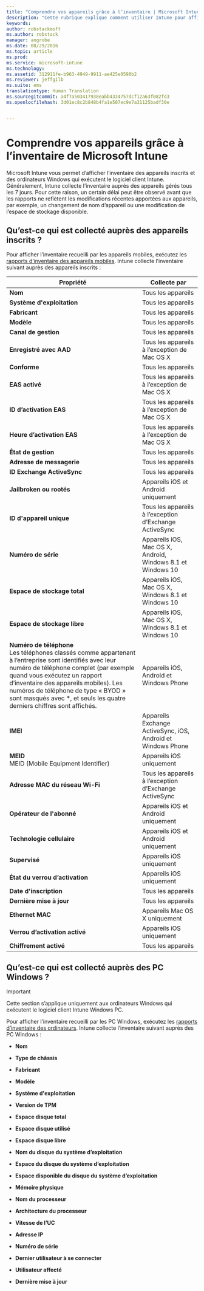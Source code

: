 ```yaml
---
title: "Comprendre vos appareils grâce à l’inventaire | Microsoft Intune"
description: "Cette rubrique explique comment utiliser Intune pour afficher des informations sur le matériel des appareils que vous gérez."
keywords: 
author: robstackmsft
ms.author: robstack
manager: angrobe
ms.date: 08/29/2016
ms.topic: article
ms.prod: 
ms.service: microsoft-intune
ms.technology: 
ms.assetid: 312911fe-b963-4949-9911-ae425e0590b2
ms.reviewer: jeffgilb
ms.suite: ems
translationtype: Human Translation
ms.sourcegitcommit: a4f7a503417938eabb4334757dcf12a63f082fd3
ms.openlocfilehash: 3d01ec8c2b848b4fa1e507ec9e7a31125badf30e


---
```


# Comprendre vos appareils grâce à l’inventaire de Microsoft Intune
Microsoft Intune vous permet d’afficher l’inventaire des appareils inscrits et des ordinateurs Windows qui exécutent le logiciel client Intune.
Généralement, Intune collecte l’inventaire auprès des appareils gérés tous les 7 jours. Pour cette raison, un certain délai peut être observé avant que les rapports ne reflètent les modifications récentes apportées aux appareils, par exemple, un changement de nom d’appareil ou une modification de l’espace de stockage disponible.

## Qu’est-ce qui est collecté auprès des appareils inscrits ?
Pour afficher l’inventaire recueilli par les appareils mobiles, exécutez les [rapports d’inventaire des appareils mobiles](understand-microsoft-intune-operations-by-using-reports.md). Intune collecte l’inventaire suivant auprès des appareils inscrits :

|Propriété|Collecte par|
|------------|-----------------------|
|**Nom**|Tous les appareils|
|**Système d'exploitation**|Tous les appareils|
|**Fabricant**|Tous les appareils|
|**Modèle**|Tous les appareils|
|**Canal de gestion**|Tous les appareils|
|**Enregistré avec AAD**|Tous les appareils à l’exception de Mac OS X|
|**Conforme**|Tous les appareils|
|**EAS activé**|Tous les appareils à l’exception de Mac OS X|
|**ID d’activation EAS**|Tous les appareils à l’exception de Mac OS X|
|**Heure d’activation EAS**|Tous les appareils à l’exception de Mac OS X|
|**État de gestion**|Tous les appareils|
|**Adresse de messagerie**|Tous les appareils|
|**ID Exchange ActiveSync**|Tous les appareils|
|**Jailbroken ou rootés**|Appareils iOS et Android uniquement|
|**ID d'appareil unique**|Tous les appareils à l’exception d’Exchange ActiveSync|
|**Numéro de série**|Appareils iOS, Mac OS X, Android, Windows 8.1 et Windows 10|
|**Espace de stockage total**|Appareils iOS, Mac OS X, Windows 8.1 et Windows 10|
|**Espace de stockage libre**|Appareils iOS, Mac OS X, Windows 8.1 et Windows 10|
|**Numéro de téléphone**<br>Les téléphones classés comme appartenant à l’entreprise sont identifiés avec leur numéro de téléphone complet (par exemple quand vous exécutez un rapport d’inventaire des appareils mobiles). Les numéros de téléphone de type « BYOD » sont masqués avec &#42;, et seuls les quatre derniers chiffres sont affichés.|Appareils iOS, Android et Windows Phone|
|**IMEI**|Appareils Exchange ActiveSync, iOS, Android et Windows Phone|
|**MEID**<br>MEID (Mobile Equipment Identifier)|Appareils iOS uniquement|
|**Adresse MAC du réseau Wi-Fi**|Tous les appareils à l’exception d’Exchange ActiveSync|
|**Opérateur de l'abonné**|Appareils iOS et Android uniquement|
|**Technologie cellulaire**|Appareils iOS et Android uniquement|
|**Supervisé**|Appareils iOS uniquement|
|**État du verrou d’activation**|Appareils iOS uniquement|
|**Date d'inscription**|Tous les appareils|
|**Dernière mise à jour**|Tous les appareils|
|**Ethernet MAC**|Appareils Mac OS X uniquement|
|**Verrou d’activation activé**|Appareils iOS uniquement|
|**Chiffrement activé**|Tous les appareils|

## Qu’est-ce qui est collecté auprès des PC Windows ?
> [!IMPORTANT]
> Cette section s’applique uniquement aux ordinateurs Windows qui exécutent le logiciel client Intune Windows PC.

Pour afficher l’inventaire recueilli par les PC Windows, exécutez les [rapports d’inventaire des ordinateurs](understand-microsoft-intune-operations-by-using-reports.md). Intune collecte l’inventaire suivant auprès des PC Windows :

-   **Nom**

-   **Type de châssis**

-   **Fabricant**

-   **Modèle**

-   **Système d'exploitation**

-   **Version de TPM**

-   **Espace disque total**

-   **Espace disque utilisé**

-   **Espace disque libre**

-   **Nom du disque du système d’exploitation**

-   **Espace du disque du système d’exploitation**

-   **Espace disponible du disque du système d’exploitation**

-   **Mémoire physique**

-   **Nom du processeur**

-   **Architecture du processeur**

-   **Vitesse de l’UC**

-   **Adresse IP**

-   **Numéro de série**

-   **Dernier utilisateur à se connecter**

-   **Utilisateur affecté**

-   **Dernière mise à jour**

<!-- this section below belongs in the planning journey
### See Also
[Monitoring and reports with Microsoft Intune](monitoring-and-reports-with-microsoft-intune.md)
-->



<!--HONumber=Oct16_HO4-->


